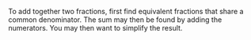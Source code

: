 To add together two fractions, first find equivalent fractions that
share a common denominator. The sum may then be found by adding the
numerators. You may then want to simplify the result.
